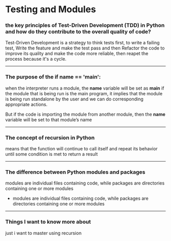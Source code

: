 # Testing and Modules 

### the key principles of Test-Driven Development (TDD) in Python and how do they contribute to the overall quality of code?
Test-Driven Development is a strategy to think tests first, to write a failing test, Write the feature and make the test pass and then Refactor the code to improve its quality and make the code more reliable, then reapet the process because it's a cycle.


------
### The purpose of the if __name__ == '__main__':
when the interpreter runs a module, the __name__ variable will be set as  __main__ if the module that is being run is the main program, it implies that the module is being run standalone by the user and we can do corresponding appropriate actions.

But if the code is importing the module from another module, then the __name__  variable will be set to that module’s name

------

### The concept of recursion in Python

means that the function will continue to call itself and repeat its behavior until some condition is met to return a result
 
-----
### The difference between Python modules and packages

modules are individual files containing code, while packages are directories containing one or more modules
* modules are individual files containing code, while packages are directories containing one or more modules


---------
### Things I want to know more about

just i want to master using recursion 
